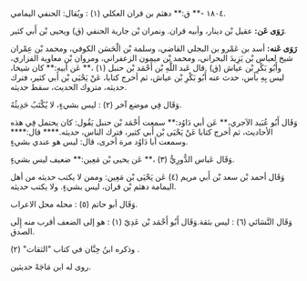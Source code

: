 ١٨٠٤ -** ق:** دهثم بن قران العكلي (١) : ويُقال: الحنفي اليمامي.

**رَوَى عَن:** عقيل بْن دينار، وأبيه قران. ونمران بْن جارية الحنفي (ق) ويحيى بْن أَبي كثير.

**رَوَى عَنه:** أسد بن عَمْرو بن البجلي القاضي، وسلمة بْن الْحَسَن الكوفي، ومحمد بْن عِمْران شيخ لعباس بْن يَزِيدَ البحراني، ومحمد بْن ميمون الزعفراني، ومروان بْن معاوية الفزاري، وأَبُو بَكْرِ بْن عياش (ق) .قال عَبد اللَّهِ بْن أَحْمَد بْن حنبل (١) ،** عَن أبيه:** كان شيخا، ليس بِهِ بأس، حدث عنه أَبُو بَكْرِ بْن عياش، ثم أخرج كتابا، عَنْ يَحْيَى بْن أَبي كثير، فترك حديثه، متروك الحديث، سقط حديثه.

وَقَال فِي موضع آخر (٢) : ليس بشيءٍ، لا يُكْتَبُ حَدِيثُهُ.

وَقَال أَبُو عُبَيد الآجري،** عَن أبي دَاوُد:** سمعت أَحْمَد بْن حنبل يَقُول: كان يحتمل فِي هذه الأحاديث، ثم أخرج كتابا عَنْ يَحْيَى بْن أَبي كثير، فترك الناس، حديثه.**** قال:**** وسمعت أبا دَاوُد مرة أخرى، قال: ليس هو عندي بشيءٍ.

وَقَال عَباس الدُّورِيُّ (٣) ،** عَن يحيى بْن مَعِين:** ضعيف ليس بشيءٍ.

وَقَال أحمد بْن سعد بْن أَبي مريم (٤) عَن يَحْيَى بْن مَعِين: وممن لا يكتب حديثه من أهل اليمامة دهثم بْن قران، ليس بشيءٍ. ولا يكتب حديثه.

وَقَال أبو حاتم (٥) : محله محل الاعراب.

وَقَال النَّسَائي (٦) : ليس بثقة.وَقَال أَبُو أَحْمَد بْن عَدِيّ (١) : هو إلى الضعف أقرب منه إِلَى الصدق.

وذكره ابنُ حِبَّان في كتاب "الثقات" (٢) .

روى له ابن مَاجَهْ حديثين.